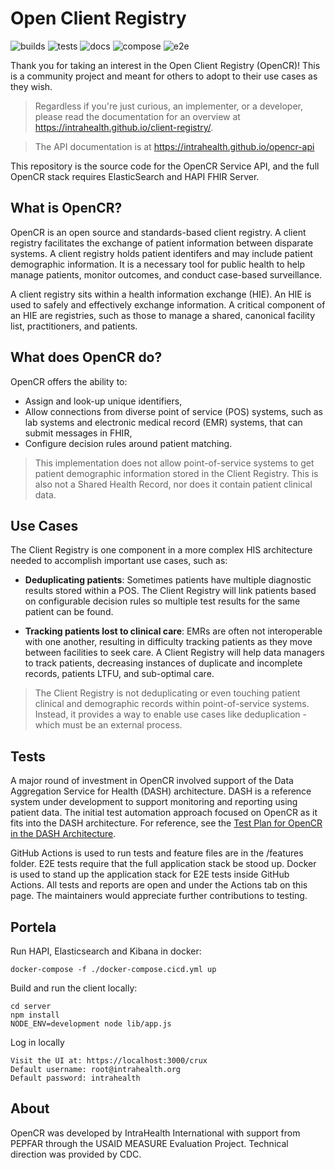 # Open Client Registry 

![builds](https://github.com/intrahealth/client-registry/workflows/build/badge.svg) ![tests](https://github.com/intrahealth/client-registry/workflows/test/badge.svg) ![docs](https://github.com/intrahealth/client-registry/workflows/docs/badge.svg) ![compose](https://github.com/intrahealth/client-registry/workflows/compose/badge.svg) ![e2e](https://github.com/intrahealth/client-registry/workflows/e2e/badge.svg)

Thank you for taking an interest in the Open Client Registry (OpenCR)! This is a community project and meant for others to adopt to their use cases as they wish.

> Regardless if you're just curious, an implementer, or a developer, please read the documentation for an overview at https://intrahealth.github.io/client-registry/.

> The API documentation is at https://intrahealth.github.io/opencr-api

This repository is the source code for the OpenCR Service API, and the full OpenCR stack requires ElasticSearch and HAPI FHIR Server.

## What is OpenCR?

OpenCR is an open source and standards-based client registry. A client registry facilitates the exchange of patient information between disparate systems. A client registry holds patient identifers and may include patient demographic information. It is a necessary tool for public health to help manage patients, monitor outcomes, and conduct case-based surveillance.

A client registry sits within a health information exchange (HIE). An HIE is used to safely and effectively exchange information. A critical component of an HIE are registries, such as those to manage a shared, canonical facility list, practitioners, and patients. 

## What does OpenCR do?

OpenCR offers the ability to:

* Assign and look-up unique identifiers,
* Allow connections from diverse point of service (POS) systems, such as lab systems and electronic medical record (EMR) systems, that can submit messages in FHIR,
* Configure decision rules around patient matching.

> This implementation does not allow point-of-service systems to get patient demographic information stored in the Client Registry. This is also not a Shared Health Record, nor does it contain patient clinical data.

## Use Cases

The Client Registry is one component in a more complex HIS architecture needed to accomplish important use cases, such as:

* **Deduplicating patients**: Sometimes patients have multiple diagnostic results stored within a POS. The Client Registry will link patients based on configurable decision rules so multiple test results for the same patient can be found. 

* **Tracking patients lost to clinical care**: EMRs are often not interoperable with one another, resulting in difficulty tracking patients as they move between facilities to seek care. A Client Registry will help data managers to track patients, decreasing instances of duplicate and incomplete records, patients LTFU, and sub-optimal care. 

> The Client Registry is not deduplicating or even touching patient clinical and demographic records within point-of-service systems. Instead, it provides a way to enable use cases like deduplication - which must be an external process. 

## Tests

A major round of investment in OpenCR involved support of the Data Aggregation Service for Health (DASH) architecture. DASH is a reference system under development to support monitoring and reporting using patient data. The initial test automation approach focused on OpenCR as it fits into the DASH architecture. For reference, see the [Test Plan for OpenCR in the DASH Architecture](https://docs.google.com/document/d/1nyTKGSYGMvKz-FjEFt6gD9fxNwIuN0iEN83A8XQnK2o). 

GitHub Actions is used to run tests and feature files are in the /features folder. E2E tests require that the full application stack be stood up. Docker is used to stand up the application stack for E2E tests inside GitHub Actions. All tests and reports are open and under the Actions tab on this page. The maintainers would appreciate further contributions to testing.


## Portela

Run HAPI, Elasticsearch and Kibana in docker: 

```
docker-compose -f ./docker-compose.cicd.yml up
```

Build and run the client locally:

```
cd server                                                   
npm install
NODE_ENV=development node lib/app.js
```

Log in locally

```
Visit the UI at: https://localhost:3000/crux
Default username: root@intrahealth.org
Default password: intrahealth
```

## About

OpenCR was developed by IntraHealth International with support from PEPFAR through the USAID MEASURE Evaluation Project. Technical direction was provided by CDC. 

